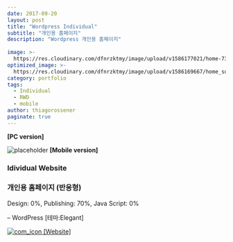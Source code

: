 ```yaml
---
date: 2017-09-20
layout: post
title: "Wordpress Individual"
subtitle: "개인용 홈페이지"
description: "Wordpress 개인용 홈페이지"
  
image: >-
  https://res.cloudinary.com/dfnrzktmy/image/upload/v1586177021/home-734x1024_irijfl.png
optimized_image: >-
  https://res.cloudinary.com/dfnrzktmy/image/upload/v1586169667/home_sum-400x260_ro1kh5.jpg
category: portfolio
tags:
  - Individual
  - RWD
  - mobile
author: thiagorossener
paginate: true
---
```

<strong>[PC version]</strong>

![placeholder](https://res.cloudinary.com/dfnrzktmy/image/upload/v1586177020/home_rwd-400x868_pwyilk.png "Wordpress Individual Site Mobile image")
<strong>[Mobile version]</strong>

### Idividual Website

### 개인용 홈페이지 (반응형)

Design: 0%, Publishing: 70%, Java Script: 0%

– WordPress [테마:Elegant]

<a href="http://hwalan0411.dothome.co.kr/" target="_blank">
<img src="https://res.cloudinary.com/dfnrzktmy/image/upload/v1586177444/com_icon-150x129_r9kppl.png" alt="com_icon" class="site_icon">
[Website]
</a>